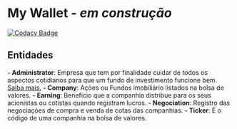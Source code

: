 # My Wallet - *em construção*

[![Codacy Badge](https://app.codacy.com/project/badge/Grade/952540c83b7a4f21977c704089023dea)](https://www.codacy.com/gh/thiagormagalhaes/my-wallet/dashboard?utm_source=github.com&amp;utm_medium=referral&amp;utm_content=thiagormagalhaes/my-wallet&amp;utm_campaign=Badge_Grade)

## Entidades

 **- Administrator**: Empresa que tem por finalidade cuidar de todos os aspectos cotidianos para que um fundo de investimento funcione bem. [Saiba mais.](https://www.suno.com.br/artigos/administrador-de-fundos/)
 **- Company**: Ações ou Fundos imobiliário listados na bolsa de valores.
 **- Earning**: Benefício que a companhia distribue para os seus acionistas ou cotistas quando registram lucros.
 **- Negociation**: Registro das negociações de compra e venda de cotas das companhias.
 **- Ticker**: É o código de uma companhia na bolsa de valores.